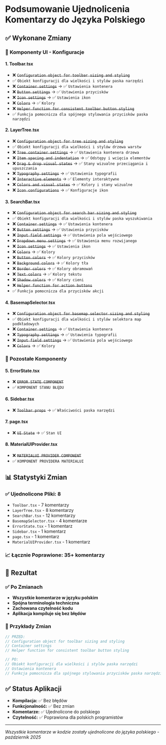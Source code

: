 # Podsumowanie Ujednolicenia Komentarzy do Języka Polskiego

## ✅ Wykonane Zmiany

### 🔧 **Komponenty UI - Konfiguracje**

#### 1. **Toolbar.tsx**
- ❌ ~~`Configuration object for toolbar sizing and styling`~~
- ✅ `Obiekt konfiguracji dla wielkości i stylów paska narzędzi`
- ❌ ~~`Container settings`~~ → ✅ `Ustawienia kontenera`
- ❌ ~~`Button settings`~~ → ✅ `Ustawienia przycisków`  
- ❌ ~~`Icon settings`~~ → ✅ `Ustawienia ikon`
- ❌ ~~`Colors`~~ → ✅ `Kolory`
- ❌ ~~`Helper function for consistent toolbar button styling`~~
- ✅ `Funkcja pomocnicza dla spójnego stylowania przycisków paska narzędzi`

#### 2. **LayerTree.tsx**
- ❌ ~~`Configuration object for tree sizing and styling`~~
- ✅ `Obiekt konfiguracji dla wielkości i stylów drzewa warstw`
- ❌ ~~`Tree container settings`~~ → ✅ `Ustawienia kontenera drzewa`
- ❌ ~~`Item spacing and indentation`~~ → ✅ `Odstępy i wcięcia elementów`
- ❌ ~~`Drag & drop visual states`~~ → ✅ `Stany wizualne przeciągania i upuszczania`
- ❌ ~~`Typography settings`~~ → ✅ `Ustawienia typografii`
- ❌ ~~`Interactive elements`~~ → ✅ `Elementy interaktywne`
- ❌ ~~`Colors and visual states`~~ → ✅ `Kolory i stany wizualne`
- ❌ ~~`Icon configurations`~~ → ✅ `Konfiguracje ikon`

#### 3. **SearchBar.tsx**
- ❌ ~~`Configuration object for search bar sizing and styling`~~
- ✅ `Obiekt konfiguracji dla wielkości i stylów paska wyszukiwania`
- ❌ ~~`Container settings`~~ → ✅ `Ustawienia kontenera`
- ❌ ~~`Button settings`~~ → ✅ `Ustawienia przycisków`
- ❌ ~~`Input field settings`~~ → ✅ `Ustawienia pola wejściowego`
- ❌ ~~`Dropdown menu settings`~~ → ✅ `Ustawienia menu rozwijanego`
- ❌ ~~`Icon settings`~~ → ✅ `Ustawienia ikon`
- ❌ ~~`Colors`~~ → ✅ `Kolory`
- ❌ ~~`Button colors`~~ → ✅ `Kolory przycisków`
- ❌ ~~`Background colors`~~ → ✅ `Kolory tła`
- ❌ ~~`Border colors`~~ → ✅ `Kolory obramowań`
- ❌ ~~`Text colors`~~ → ✅ `Kolory tekstu`
- ❌ ~~`Shadow colors`~~ → ✅ `Kolory cieni`
- ❌ ~~`Helper function for action buttons`~~
- ✅ `Funkcja pomocnicza dla przycisków akcji`

#### 4. **BasemapSelector.tsx**
- ❌ ~~`Configuration object for basemap selector sizing and styling`~~
- ✅ `Obiekt konfiguracji dla wielkości i stylów selektora map podkładowych`
- ❌ ~~`Container settings`~~ → ✅ `Ustawienia kontenera`
- ❌ ~~`Typography settings`~~ → ✅ `Ustawienia typografii`
- ❌ ~~`Input field settings`~~ → ✅ `Ustawienia pola wejściowego`
- ❌ ~~`Colors`~~ → ✅ `Kolory`

### 🔧 **Pozostałe Komponenty**

#### 5. **ErrorState.tsx**
- ❌ ~~`ERROR STATE COMPONENT`~~
- ✅ `KOMPONENT STANU BŁĘDU`

#### 6. **Sidebar.tsx**
- ❌ ~~`Toolbar props`~~ → ✅ `Właściwości paska narzędzi`

#### 7. **page.tsx**
- ❌ ~~`UI State`~~ → ✅ `Stan UI`

#### 8. **MaterialUIProvider.tsx**
- ❌ ~~`MATERIALUI PROVIDER COMPONENT`~~
- ✅ `KOMPONENT PROVIDERA MATERIALUI`

## 📊 **Statystyki Zmian**

### ✅ **Ujednolicone Pliki: 8**
- `Toolbar.tsx` - 7 komentarzy
- `LayerTree.tsx` - 8 komentarzy  
- `SearchBar.tsx` - 12 komentarzy
- `BasemapSelector.tsx` - 4 komentarze
- `ErrorState.tsx` - 1 komentarz
- `Sidebar.tsx` - 1 komentarz
- `page.tsx` - 1 komentarz
- `MaterialUIProvider.tsx` - 1 komentarz

### 📈 **Łącznie Poprawione: 35+ komentarzy**

## 🎯 **Rezultat**

### ✅ **Po Zmianach**
- **Wszystkie komentarze w języku polskim**
- **Spójna terminologia techniczna**
- **Zachowana czytelność kodu**
- **Aplikacja kompiluje się bez błędów**

### 🔧 **Przykłady Zmian**
```typescript
// PRZED:
// Configuration object for toolbar sizing and styling
// Container settings
// Helper function for consistent toolbar button styling

// PO:
// Obiekt konfiguracji dla wielkości i stylów paska narzędzi  
// Ustawienia kontenera
// Funkcja pomocnicza dla spójnego stylowania przycisków paska narzędzi
```

## ✅ **Status Aplikacji**
- **Kompilacja:** ✅ Bez błędów
- **Funkcjonalność:** ✅ Bez zmian
- **Komentarze:** ✅ Ujednolicone do polskiego
- **Czytelność:** ✅ Poprawiona dla polskich programistów

---
*Wszystkie komentarze w kodzie zostały ujednolicone do języka polskiego - październik 2025*